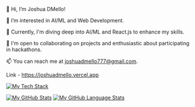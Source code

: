 👋 Hi, I’m Joshua DMello!

👀 I’m interested in AI/ML and Web Development.

🌱 Currently, I'm diving deep into AI/ML and React.js to enhance my skills.

💼 I'm open to collaborating on projects and enthusiastic about participating in hackathons.

📫 You can reach me at joshuadmello777@gmail.com.

Link - https://joshuadmello.vercel.app

[![My Tech Stack](https://github-readme-tech-stack.vercel.app/api/cards?lineCount=3&theme=github_dark_red&width=600&line1=react%2Creact%2C58a6ff%3Bmongodb%2Cmongodb%2C47A248%3Bpostgresql%2Cpostgresql%2C094278%3Bjavascript%2Cjs%2Cb3dd0c%3Bbootstrap%2Cbootstrap%2C330092%3B&line2=springboot%2Cspringboot%2C6DB33F%3Bmysql%2Cmysql%2C066e81%3Bmariadb%2Cmariadb%2C2e9bae%3Bpython%2Cpython%2Cc5ce1f%3B&line3=flutter%2Cflutter%2C006d93%3Bdart%2Cdart%2C021192%3Breact+native%2Creactnative%2C0d5bcf%3Bsqlite%2Csqlite%2C00a6cc%3Bstreamlit%2Cstreamlit%2Cb40a0a%3B)]()

[![My GitHub Stats](https://github-readme-stats.vercel.app/api/?username=Joshuadmello04&count_private=true&theme=tokyonight&showicons=true)]()
[![My GitHub Language Stats](https://github-readme-stats.vercel.app/api/top-langs/?username=Joshuadmello04&langs_count=5&theme=tokyonight)]()
